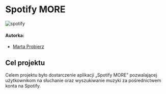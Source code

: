 # Spotify MORE

![spotify](https://user-images.githubusercontent.com/75137091/179355861-1bcc0fcc-6f7d-4dc3-b9a4-f11b5ed972aa.png)


#### Autorka:
- [Marta Probierz](https://github.com/marta-probierz)

## Cel projektu
Celem projektu było dostarczenie aplikacji „Spotify MORE” pozwalającej użytkownikom na słuchanie oraz wyszukiwanie muzyki za pośrednictwem konta na Spotify.
